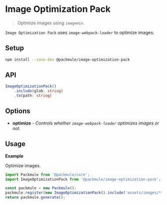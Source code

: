 # Image Optimization Pack
> Optimize images using `imagemin`.

`Image Optimization Pack` uses `image-webpack-loader` to optimize images.

## Setup
```bash
npm install --save-dev @packmule/image-optimization-pack
```

## API
```ts
ImageOptimizationPack()
    .include(glob: string)
    .to(path: string)
```

## Options
* **optimize** - *Controls whether `image-webpack-loader` optimizes images or not.*

## Usage

**Example**

Optimize images.

```ts
import Packmule from '@packmule/core';
import ImageOptimizationPack from '@packmule/image-optimization-pack';

const packmule = new Packmule();
packmule.register(new ImageOptimizationPack().include('assets/images/**').to('images/'));
return packmule.generate();
```
